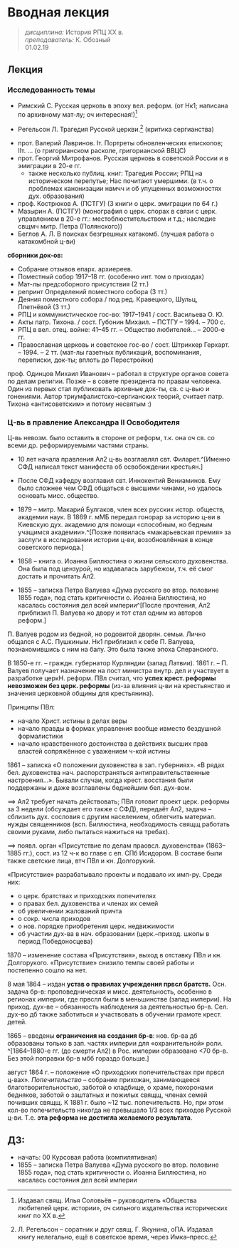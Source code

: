 # Вводная лекция
> _дисциплина:_ История РПЦ XX в.  
> _преподаватель:_ К. Обозный  
> 01.02.19  

## Лекция
<!--Взять первую лекцию! -->

### Исследованность темы
- Римский С. Русская церковь в эпоху вел. реформ. (от Нк1; написана по архивному мат-лу; оч интересная!)[^1]
[^1]: Издавал свящ. Илья Соловьёв – руководитель «Общества любителей церк. истории», оч сильного издательства исторических книг по ХХ в.
- Регельсон Л. Трагедия Русской церкви.[^2] (критика сергианства)
[^2]: Л. Регельсон – соратник и друг свящ. Г. Якунина, оПА. Издавал книгу нелегально, ещё в советское время, через Имка–пресс.
- прот. Валерий Лавринов. Iт. Портреты обновленческих епископов; IIт. ... (о григорианском расколе, григорианской ВВЦС)
- прот. Георгий Митрофанов. Русская церковь в советской России и в эмиграции в 20-е гг.
	- также несколько публиц. книг: Трагедия России; РПЦ на историческом перепутье; Нас почитают умершими. (в т.ч. о проблемах канонизации нвмчч и об упущенных возможностях дух. образования)
- проф. Кострюков А. (ПСТГУ) (3 книги о церк. эмиграции по 64 г.)
- Мазырин А. (ПСТГУ) (монография о церк. спорах в связи с церк. управлением в 20-е гг.: местоблюстительством и т.д.; наследие свщмч митр. Петра (Полянского))
- Беглов А. Л. В поисках безгрешных катакомб. (лучшая работа о катакомбной ц-ви)

**сборники док-ов:**

- Собрание отзывов епарх. архиереев.
- Поместный собор 1917–18 гг. (особенно инт. том о приходах)
- Мат-лы предсоборного присутствия (2 тт.)
- репринт Определений поместного собора (3 тт.)
- Деяния поместного собора / под ред. Кравецкого, Шульц, Плетнёвой (3 тт.)
- РПЦ и коммунистическое гос-во: 1917–1941 / сост. Васильева О. Ю.
- Акты патр. Тихона. / сост. Губонин Михаил. – ПСТГУ – 1994. – 700 с.
- РПЦ в вел. отец. войне: 41–45 гг. – Общество любителей... – 2000-е гг.
- Православная церковь и советское гос-во / сост. Штриккер Герхарт. – 1994. – 2 тт. (мат-лы газетных публикаций, воспоминания, переписки, док-ты; вплоть до Перестройки)


проф. Одинцов Михаил Иванович – работал в структуре органов совета по делам религии. Позже – в совете президента по правам человека. Один из первых стал публиковать архивные док-ты, св. с ц-вью и гонениями.
Автор триумфалистско-сергианских теорий, считает патр. Тихона «антисоветским» и потому несвятым :)

### Ц-вь в правление Александра II Освободителя

Ц-вь невозм. было оставить в стороне от реформ, т.к. она оч св. со всеми др. реформируемыми частями страны.

- 10 лет начала правления Ал2 ц-вь возглавлял свт. Филарет.^[Именно СФД написал текст манифеста об освобождении крестьян.]
- После СФД кафедру возглавил свт. Иннокентий Вениаминов.  Ему было сложнее чем СФД общаться с высшими чинами, но удалось основать мисс. общество.
- 1879 – митр. Макарий Булгаков, член всех русских истор. обществ, академии наук. В 1869 г. мМБ передал гонорар за историю ц-ви в Киевскую дух. академию для помощи «способным, но бедным учащимся академии».^[Позже появилась «макарьевская премия» за заслуги в исследовании истории ц-ви, возобновлённая в конце советского периода.]

- 1858 – книга о. Иоанна Биллюстина о жизни сельского духовенства. Она была под цензурой, но издавалась зарубежом, т.ч. её смог достать и прочитать Ал2.
- 1855 – записка Петра Валуева «Дума русского во втор. половине 1855 года», под стать критичности о. Иоанна Биллюстина, но касалась состояния дел всей империи^[После прочтения, Ал2 приблизил П. Валуева ко двору и тот стал одним из авторов реформ.]

П. Валуев родом из бедной, но родовитой дворян. семьи.
Лично общался с А.С. Пушкиным.
Нк1 приблизил к себе П. Валуева, познакомившись с ним на балу.
Это была также эпоха Сперанского.

В 1850-е гг. – граждн. губернатор Курляндии (запад Латвии).
1861 г. – П. Валуев получает назначение на пост министра внутр. дел и участвует в разработке церкН. реформ.
ПВл считал, что **успех крест. реформы невозможен без церк. реформы** (из-за влияния ц-ви на крестьянство и значения церковной общины для крестьянина).

Принципы ПВл:

- начало Христ. истины в делах веры
- начало правды в формах управления вообще ивместо бездушной формалистики
- начало нравственного достоинства в действиях высших прав властей сопряжённое с уважением ч-кой истины

1861 – записка «О положении духовенства в зап. губерниях».
«В рядах бел. духовенства нач. распорстраняться антиправительственные настроения...».
Бывали случаи, когда крест. восстания были поддержаны и даже возглавлены беднейшим бел. дух-вом.

==> Ал2 требует начать действовать; 
ПВл готовит проект церк. реформы за 3 недели (обсуждает его также с СФД), передаёт Ал2, задача – сблизить дух. сословия с другим населением, облегчить материал. нужды священников (всп. Биллюстина, необходимость свящщ работать своими руками, либо пытаться нажиться на требах).

==> появл. орган «Присутствие по делам праовсл. духовенства» (1863–1885 гг.), сост. из 12 ч-к во главе с еп. СПб Исидором.
В составе были также светские лица, втч ПВл и кн. Долгорукий.

«Присутствие» разрабатывало проекты и подавало их имп-ру.
Среди них:

- о церк. братствах и приходских попечителях
- о правах бел. духовенства и членах их семей
- об увеличении жалований причта
- о сокр. числа приходов
- о нов. порядке приобретения церк. недвижимости
- об участии дух-ва в нач. образовании (церк.–приход. школы в период Победоносцева)

1870 – изменение состава «Присутствия», выход в отставку ПВл и кн. Долгорукого.
«Присутствие» снизило темпы своей работы и постепенно сошло на нет.

8 мая 1864 – издан **устав о правилах учреждения првсл братств.**
Осн. задача бр-в: проповедническая и мисс. деятельность, особенно в регионах империи, где првслл были в меньшинстве (запад империи).
На приход. дух-ве – обязанность наблюдения за деятельностью бр-в.
Сел. дух-во дб также заботиться и участвовать в обучении грамоте крест. детей.

1865 – введены **ограничения на создания бр-в**: нов. бр-ва дб образованы только в зап. частях империи для «охранительной» роли.
^[1864–1880-е гг. (до смерти Ал2) в Рос. империи образовано <70 бр-в.  Без этой поправки бр-в мбб гораздо больше.]

август 1864 г. – положение «О приходских попечительствах при првсл ц-вах». _Попечительство_ – собрание прихожан, занимающееся благотворительностью, заботой о кладбище, о храме, похоронами бедняков, заботой о заштатных и пожилых свящщ, членах семей почивших свящщ.
К 1881 г. было ~12 тыс. попечительств.
Но, при этом кол-во попечительств никогда не превышало 1/3 всех приходов Русской ц-ви.
Т.е. **эта реформа не достигла желаемого результата**.




## ДЗ:

- начать: 00 Курсовая работа (компилятивная) 
- 1855 – записка Петра Валуева «Дума русского во втор. половине 1855 года», под стать критичности о. Иоанна Биллюстина, но касалась состояния дел всей империи
